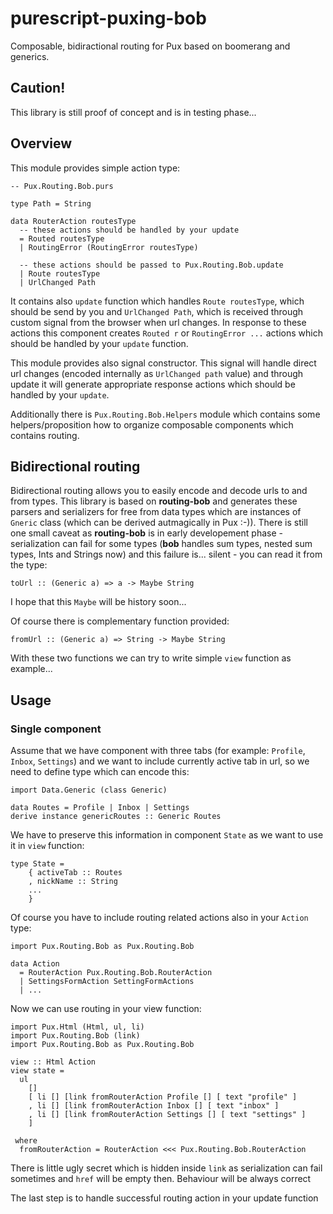 # purescript-puxing-bob

Composable, bidiractional routing for Pux based on boomerang and generics.

## Caution!

This library is still proof of concept and is in testing phase...

## Overview

This module provides simple action type:

    -- Pux.Routing.Bob.purs

    type Path = String

    data RouterAction routesType
      -- these actions should be handled by your update
      = Routed routesType
      | RoutingError (RoutingError routesType)

      -- these actions should be passed to Pux.Routing.Bob.update
      | Route routesType
      | UrlChanged Path

It contains also `update` function which handles `Route routesType`, which should be send by you and `UrlChanged Path`, which is received through custom signal from the browser when url changes. In response to these actions this component creates `Routed r` or `RoutingError ...` actions which should be handled by your `update` function.

This module provides also signal constructor. This signal will handle direct url changes (encoded internally as `UrlChanged path` value) and through update it will generate appropriate response actions which should be handled by your `update`.

Additionally there is `Pux.Routing.Bob.Helpers` module which contains some helpers/proposition how to organize composable components which contains routing.

## Bidirectional routing

Bidirectional routing allows you to easily encode and decode urls to and from types. This library is based on __routing-bob__ and generates these parsers and serializers for free from data types which are instances of `Gneric` class (which can be derived autmagically in Pux :-)).
There is still one small caveat as __routing-bob__ is in early developement phase - serialization can fail for some types (__bob__ handles sum types, nested sum types, Ints and Strings now) and this failure is... silent - you can read it from the type:

    toUrl :: (Generic a) => a -> Maybe String

I hope that this `Maybe` will be history soon...

Of course there is complementary function provided:

    fromUrl :: (Generic a) => String -> Maybe String

With these two functions we can try to write simple `view` function as example...


## Usage

### Single component

Assume that we have component with three tabs (for example: `Profile`, `Inbox`, `Settings`) and we want to include currently active tab in url, so we need to define type which can encode this:

    import Data.Generic (class Generic)

    data Routes = Profile | Inbox | Settings
    derive instance genericRoutes :: Generic Routes

We have to preserve this information in component `State` as we want to use it in `view` function:

    type State =
        { activeTab :: Routes
        , nickName :: String
        ...
        }

Of course you have to include routing related actions also in your `Action` type:

    import Pux.Routing.Bob as Pux.Routing.Bob

    data Action
      = RouterAction Pux.Routing.Bob.RouterAction
      | SettingsFormAction SettingFormActions
      | ...

Now we can use routing in your view function:

    import Pux.Html (Html, ul, li)
    import Pux.Routing.Bob (link)
    import Pux.Routing.Bob as Pux.Routing.Bob

    view :: Html Action
    view state =
      ul
        []
        [ li [] [link fromRouterAction Profile [] [ text "profile" ]
        , li [] [link fromRouterAction Inbox [] [ text "inbox" ]
        , li [] [link fromRouterAction Settings [] [ text "settings" ]
        ]

     where
      fromRouterAction = RouterAction <<< Pux.Routing.Bob.RouterAction

There is little ugly secret which is hidden inside `link`  as serialization can fail sometimes and `href` will be empty then. Behaviour will be always correct 

The last step is to handle successful routing action in your update function

